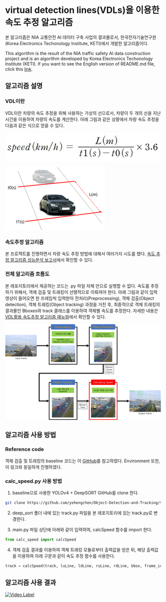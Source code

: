 # virtual detection lines(VDLs)을 이용한 속도 추정 알고리즘

본 알고리즘은 NIA 교통안전 AI 데이터 구축 사업의 결과물로서, 한국전자기술연구원(Korea Electronics Techonology Institute, KETI)에서 개발한 알고리즘이다.

This algorithm is the result of the NIA traffic safety AI data construction project and is an algorithm developed by Korea Electronics Techonology Institute (KETI).
If you want to see the English version of README.md file, click this [link][english].

[english]: https://github.com/swhan0329/VDL_speed_estimation/blob/master/README(ENG).md

## 알고리즘 설명

### VDL이란

VDL이란 차량의 속도 추정을 위해 사용하는 가상의 선으로서, 차량이 두 개의 선을 지난 시간을 이용하여 차량의 속도를 계산한다. 아래 그림과 같은 상황에서 차량 속도 추정을 다음과 같은 식으로 얻을 수 있다.

![속도 계산 식](images/math.JPG)

![VDL 속도 추정 설명](images/VDL_explaination.png)

### 속도추정 알고리즘

본 프로젝트를 진행하면서 차량 속도 추정 방법에 대해서 여러가지 시도를 했다. [속도 추정 알고리즘 성능분석 보고서](https://github.com/chamchi99/Highway-CCTV-KETI/blob/main/Speed_estimation/%EC%86%8D%EB%8F%84%20%EC%B6%94%EC%A0%95%20%EC%95%8C%EA%B3%A0%EB%A6%AC%EC%A6%98-v1.0.pdf)에서 확인할 수 있다.

### 전체 알고리즘 흐름도

본 레포지토리에서 제공하는 코드는 .py 파일 자체 만으로 실행할 수 없다. 속도를 추정하기 위해서, 객체 검출 및 트래킹이 선행적으로 이뤄져야 한다. 아래 그림과 같이 입력 영상이 들어오면 한 프레임씩 입력받아 전처리(Preprocessing), 객체 검출(Object detection), 객체 트래킹(Object tracking) 
과정을 거친 후, 최종적으로 객체 트래킹의 결과물인 Bboxes와 track 클래스를 이용하여 객체별 속도를 추정한다. 자세한 내용은 [VDL활용 속도추정 알고리즘 매뉴얼](https://github.com/swhan0329/VDL_speed_estimation/blob/master/VDL%ED%99%9C%EC%9A%A9%20%EC%86%8D%EB%8F%84%EC%B6%94%EC%A0%95%20%EC%95%8C%EA%B3%A0%EB%A6%AC%EC%A6%98%20%EB%A7%A4%EB%89%B4%EC%96%BC-v1.1.pdf)에서 확인할 수 있다.

![속도 추정 알고리즘 전체 모델 사진](images/whole_flow_chart.png)

## 알고리즘 사용 방법

### Reference code
객체 검출 및 트래킹의 baseline 코드는 이 [GitHub][link]를 참고하였다. Environment 또한, 이 링크와 동일하게 진행하였다.

[link]: https://github.com/yehengchen/Object-Detection-and-Tracking/tree/master/OneStage/yolo/deep_sort_yolov4

### calc_speed.py 사용 방법

1. baseline으로 사용한 YOLOv4 + DeepSORT GitHub를 clone 한다.

```bash
git clone https://github.com/yehengchen/Object-Detection-and-Tracking/tree/master/OneStage/yolo/deep_sort_yolov4
```

2. deep_sort 폴더 내에 있는 track.py 파일을 본 레포지토리에 있는 track.py로 변경한다.

3. main.py 파일 상단에 아래와 같이 입력하여, calcSpeed 함수를 import 한다.

```python
from calc_speed import calcSpeed
```

4. 객체 검출 결과를 이용하여 객체 트래킹 모듈로부터 출력값을 얻은 뒤, 해당 출력값을 이용하여 아래 구문과 같이 속도 추정 함수를 사용한다.

```python
track = calcSpeed(track, luLine, ldLine, ruLine, rdLine, bbox, frame_idx)
```

## 알고리즘 사용 결과

[![Video Label](http://img.youtube.com/vi/URZX3wHVAZc/0.jpg)](https://youtu.be/URZX3wHVAZc?t=0s)
